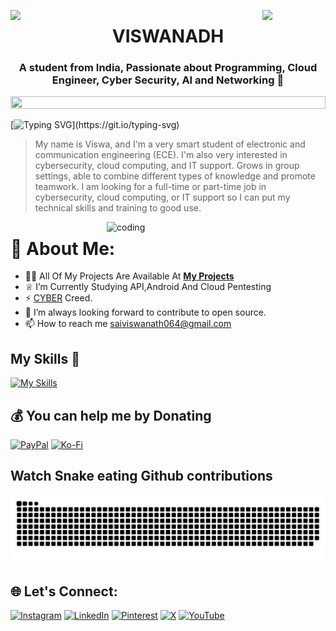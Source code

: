 




<img align="left" src="https://user-images.githubusercontent.com/65187002/144930161-2f783401-8d27-4fdf-a2f7-cc0ba32f1f1f.gif" width="20%" style="display:inline;"><img align="right" src="https://user-images.githubusercontent.com/65187002/144930161-2f783401-8d27-4fdf-a2f7-cc0ba32f1f1f.gif" width="20%" style="display:inline;">
<h1 align="center">VISWANADH</h1>

<h3 align="center">A student from India, Passionate about  Programming, Cloud Engineer, Cyber Security, AI and Networking 💙  </h3>   

<img src="https://i.imgur.com/dBaSKWF.gif" height="20" width="100%">

[![Typing SVG](https://readme-typing-svg.herokuapp.com?font=Goblin+One&color=00FF00&width=600&lines=Certified+Ethical+Hacker;GoolgeCloudReady+Facilitator+Program;CYBER+SECURITY;)](https://git.io/typing-svg)


>  My name is Viswa, and I'm a very smart student of electronic and communication engineering (ECE). I'm also very interested in cybersecurity, cloud computing, and IT support. Grows in group settings, able to combine different types of knowledge and promote teamwork. I am looking for a full-time or part-time job in cybersecurity, cloud computing, or IT support so I can put my technical skills and training to good use.
<img align="right" alt="coding" width="350" src="https://media4.giphy.com/media/qgQUggAC3Pfv687qPC/giphy.gif?cid=ecf05e47lal628q3nsv65lzlswup13flgiawvae9md3e8ii9&ep=v1_gifs_search&rid=giphy.gif&ct=g">

 
# 💫 About Me:

-  👨‍💻 All Of My Projects Are Available At **[My Projects](https://github.com/kabir0104k?tab=repositories)**
-  ♕ I’m Currently Studying API,Android And Cloud Pentesting </br>
-  ⚡ [CYBER](https://cybermap.kaspersky.com/en/widget/dynamic/dark) Creed.
-  🏹 I’m always looking forward to contribute to open source.
-  📫 How to reach me saiviswanath064@gmail.com








## My Skills 🚀

[![My Skills](https://skillicons.dev/icons?i=html,css,js,php,python,linux,aws,azure,gcp,git,github,powershell,flutter,kali,vscode,windows,figma,discord,cloudflare,bash,&perline=18)](https://skillicons.dev)



  ## 💰 You can help me by Donating
  [![PayPal](https://img.shields.io/badge/PayPal-00457C?style=for-the-badge&logo=paypal&logoColor=white)](https://paypal.me/@viswanadh09)
  [![Ko-Fi](https://img.shields.io/badge/Ko--fi-F16061?style=for-the-badge&logo=ko-fi&logoColor=white)](https://ko-fi.com/tatavolusaiviswanadh) 

 
## Watch Snake eating  Github contributions
<img src="https://raw.githubusercontent.com/Platane/snk/output/github-contribution-grid-snake.svg">

## 🌐 Let's Connect:
[![Instagram](https://img.shields.io/badge/Instagram-%23E4405F.svg?logo=Instagram&logoColor=white)](https://instagram.com/vicky_._._9) [![LinkedIn](https://img.shields.io/badge/LinkedIn-%230077B5.svg?logo=linkedin&logoColor=white)](https://linkedin.com/in/https://www.linkedin.com/in/saiviswanath064/) [![Pinterest](https://img.shields.io/badge/Pinterest-%23E60023.svg?logo=Pinterest&logoColor=white)](https://pinterest.com/https://in.pinterest.com/saiviswanath064/) [![X](https://img.shields.io/badge/X-black.svg?logo=X&logoColor=white)](https://x.com/Viswana45665793) [![YouTube](https://img.shields.io/badge/YouTube-%23FF0000.svg?logo=YouTube&logoColor=white)](https://youtube.com/@https://www.youtube.com/channel/UCS8SdeUOjdwbDQ_lmKVR34g) 

